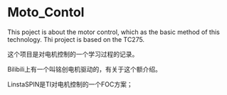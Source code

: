 # Moto_Contol
This poject is about the motor control, which as the basic method of this technology.
Thi project is based on the TC275.

这个项目是对电机控制的一个学习过程的记录。

Bilibili上有一个叫铭创电机驱动的，有关于这个额介绍。

LinstaSPIN是TI对电机控制的一个FOC方案；

